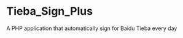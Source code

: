 Tieba_Sign_Plus
===============

A PHP application that automatically sign for Baidu Tieba every day
